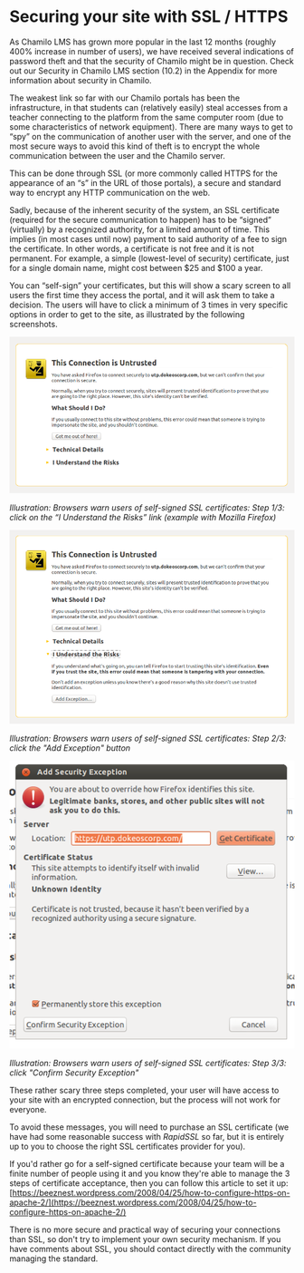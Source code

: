 # Securing your site with SSL / HTTPS

As Chamilo LMS has grown more popular in the last 12 months \(roughly 400% increase in number of users\), we have received several indications of password theft and that the security of Chamilo might be in question. Check out our Security in Chamilo LMS section \(10.2\) in the Appendix for more information about security in Chamilo.

The weakest link so far with our Chamilo portals has been the infrastructure, in that students can \(relatively easily\) steal accesses from a teacher connecting to the platform from the same computer room \(due to some characteristics of network equipment\). There are many ways to get to “spy” on the communication of another user with the server, and one of the most secure ways to avoid this kind of theft is to encrypt the whole communication between the user and the Chamilo server.

This can be done through SSL \(or more commonly called HTTPS for the appearance of an “s” in the URL of those portals\), a secure and standard way to encrypt any HTTP communication on the web.

Sadly, because of the inherent security of the system, an SSL certificate \(required for the secure communication to happen\) has to be “signed” \(virtually\) by a recognized authority, for a limited amount of time. This implies \(in most cases until now\) payment to said authority of a fee to sign the certificate. In other words, a certificate is not free and it is not permanent. For example, a simple \(lowest-level of security\) certificate, just for a single domain name, might cost between $25 and $100 a year.

You can “self-sign” your certificates, but this will show a scary screen to all users the first time they access the portal, and it will ask them to take a decision. The users will have to click a minimum of 3 times in very specific options in order to get to the site, as illustrated by the following screenshots.

![](../../.gitbook/assets/images52%20%281%29.png)

_Illustration: Browsers warn users of self-signed SSL certificates: Step 1/3: click on the “I Understand the Risks” link \(example with Mozilla Firefox\)_

![](../../.gitbook/assets/images53%20%281%29.png)

_Illustration: Browsers warn users of self-signed SSL certificates: Step 2/3: click the "Add Exception" button_

![](../../.gitbook/assets/images60%20%281%29.png)

_Illustration: Browsers warn users of self-signed SSL certificates: Step 3/3: click "Confirm Security Exception"_

These rather scary three steps completed, your user will have access to your site with an encrypted connection, but the process will not work for everyone.

To avoid these messages, you will need to purchase an SSL certificate \(we have had some reasonable success with _RapidSSL_ so far, but it is entirely up to you to choose the right SSL certificates provider for you\).

If you'd rather go for a self-signed certificate because your team will be a finite number of people using it and you know they're able to manage the 3 steps of certificate acceptance, then you can follow this article to set it up: [https://beeznest.wordpress.com/2008/04/25/how-to-configure-https-on-apache-2/](https://beeznest.wordpress.com/2008/04/25/how-to-configure-https-on-apache-2/)

There is no more secure and practical way of securing your connections than SSL, so don't try to implement your own security mechanism. If you have comments about SSL, you should contact directly with the community managing the standard.

